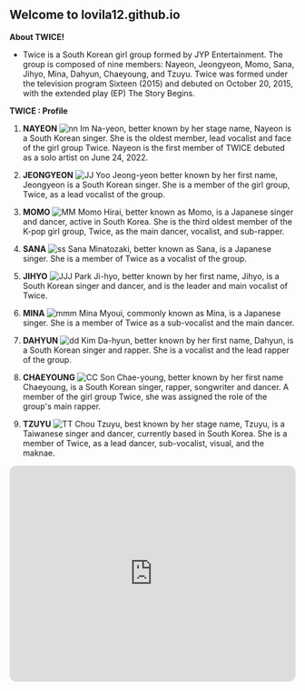 ## Welcome to  lovila12.github.io

**About TWICE!**
- Twice is a South Korean girl group formed by JYP Entertainment. The group is composed of nine members: Nayeon, Jeongyeon, Momo, Sana, Jihyo, Mina, Dahyun, Chaeyoung, and Tzuyu. Twice was formed under the television program Sixteen (2015) and debuted on October 20, 2015, with the extended play (EP) The Story Begins.

**TWICE : Profile**
1. **NAYEON**
![nn](https://user-images.githubusercontent.com/118236468/202340227-a775a6a7-91c0-4413-8ee9-583908954eb4.jpg)
Im Na-yeon, better known by her stage name, Nayeon is a South Korean singer. She is the oldest member, lead vocalist and face of the girl group Twice. Nayeon is the first member of TWICE debuted as a solo artist on June 24, 2022.

2. **JEONGYEON**
![JJ](https://user-images.githubusercontent.com/118236468/202340654-52128ed6-db0a-4e70-8658-c9ed4bf7ed75.jpg)
Yoo Jeong-yeon better known by her first name, Jeongyeon is a South Korean singer. She is a member of the girl group, Twice, as a lead vocalist of the group.

3. **MOMO**
![MM](https://user-images.githubusercontent.com/118236468/202340969-df7963a9-0bff-4c79-900d-c1d11da4b5d0.jpg)
Momo Hirai, better known as Momo, is a Japanese singer and dancer, active in South Korea. She is the third oldest member of the K-pop girl group, Twice, as the main dancer, vocalist, and sub-rapper.

4. **SANA**
![ss](https://user-images.githubusercontent.com/118236468/202341225-b4823c4c-4005-4c12-be17-aea50c7b95ab.jpg)
Sana Minatozaki, better known as Sana, is a Japanese singer. She is a member of Twice as a vocalist of the group.

5. **JIHYO**
![JJJ](https://user-images.githubusercontent.com/118236468/202341378-791950ac-4d96-4a7d-8cd2-30b02836d28a.jpg)
Park Ji-hyo, better known by her first name, Jihyo, is a South Korean singer and dancer, and is the leader and main vocalist of Twice.

6. **MINA**
![mmm](https://user-images.githubusercontent.com/118236468/202341682-1951dc1f-8518-43c9-a9e6-1c85a7b77bb5.jpg)
Mina Myoui, commonly known as Mina, is a Japanese singer. She is a member of Twice as a sub-vocalist and the main dancer.

7. **DAHYUN**
![dd](https://user-images.githubusercontent.com/118236468/202342001-93187c1d-8ad3-4b0c-b88a-2b33c2cb70b0.jpg)
Kim Da-hyun, better known by her first name, Dahyun, is a South Korean singer and rapper. She is a vocalist and the lead rapper of the group.

8. **CHAEYOUNG**
![CC](https://user-images.githubusercontent.com/118236468/202342225-44552a73-fb2f-496f-bec3-e38d79d7d69b.jpg)
Son Chae-young, better known by her first name Chaeyoung, is a South Korean singer, rapper, songwriter and dancer. A member of the girl group Twice, she was assigned the role of the group's main rapper.

9. **TZUYU**
![TT](https://user-images.githubusercontent.com/118236468/202342453-9d571122-1dc7-4b60-b9ed-b5c010ce57ea.jpg)
Chou Tzuyu, best known by her stage name, Tzuyu, is a Taiwanese singer and dancer, currently based in South Korea. She is a member of Twice, as a lead dancer, sub-vocalist, visual, and the maknae.

<iframe style="border-radius:12px" src="https://open.spotify.com/embed/artist/7n2Ycct7Beij7Dj7meI4X0?utm_source=generator" width="100%" height="380" frameBorder="0" allowfullscreen="" allow="autoplay; clipboard-write; encrypted-media; fullscreen; picture-in-picture" loading="lazy"></iframe>
